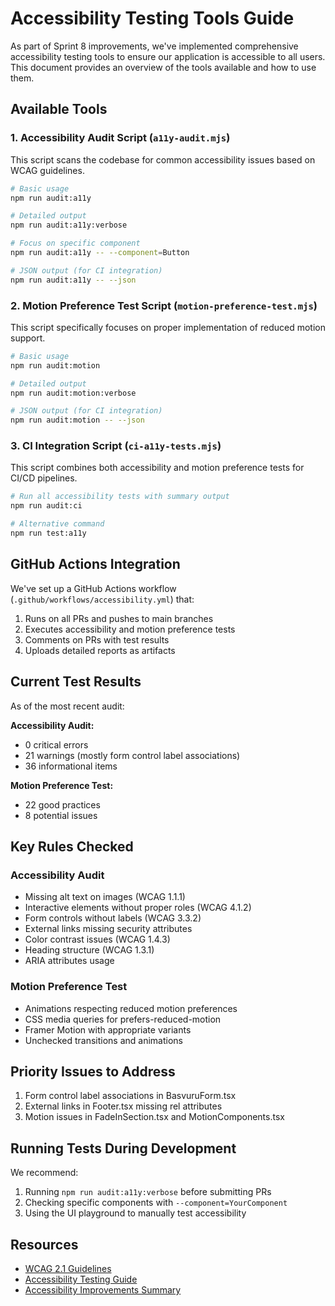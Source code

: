 # Accessibility Testing Tools Guide

As part of Sprint 8 improvements, we've implemented comprehensive accessibility testing tools to ensure our application is accessible to all users. This document provides an overview of the tools available and how to use them.

## Available Tools

### 1. Accessibility Audit Script (`a11y-audit.mjs`)

This script scans the codebase for common accessibility issues based on WCAG guidelines.

```bash
# Basic usage
npm run audit:a11y

# Detailed output
npm run audit:a11y:verbose

# Focus on specific component
npm run audit:a11y -- --component=Button

# JSON output (for CI integration)
npm run audit:a11y -- --json
```

### 2. Motion Preference Test Script (`motion-preference-test.mjs`)

This script specifically focuses on proper implementation of reduced motion support.

```bash
# Basic usage
npm run audit:motion

# Detailed output
npm run audit:motion:verbose

# JSON output (for CI integration)
npm run audit:motion -- --json
```

### 3. CI Integration Script (`ci-a11y-tests.mjs`)

This script combines both accessibility and motion preference tests for CI/CD pipelines.

```bash
# Run all accessibility tests with summary output
npm run audit:ci

# Alternative command
npm run test:a11y
```

## GitHub Actions Integration

We've set up a GitHub Actions workflow (`.github/workflows/accessibility.yml`) that:

1. Runs on all PRs and pushes to main branches
2. Executes accessibility and motion preference tests
3. Comments on PRs with test results
4. Uploads detailed reports as artifacts

## Current Test Results

As of the most recent audit:

**Accessibility Audit:**
- 0 critical errors
- 21 warnings (mostly form control label associations)
- 36 informational items

**Motion Preference Test:**
- 22 good practices
- 8 potential issues

## Key Rules Checked

### Accessibility Audit
- Missing alt text on images (WCAG 1.1.1)
- Interactive elements without proper roles (WCAG 4.1.2)
- Form controls without labels (WCAG 3.3.2)
- External links missing security attributes
- Color contrast issues (WCAG 1.4.3)
- Heading structure (WCAG 1.3.1)
- ARIA attributes usage

### Motion Preference Test
- Animations respecting reduced motion preferences
- CSS media queries for prefers-reduced-motion
- Framer Motion with appropriate variants
- Unchecked transitions and animations

## Priority Issues to Address

1. Form control label associations in BasvuruForm.tsx
2. External links in Footer.tsx missing rel attributes
3. Motion issues in FadeInSection.tsx and MotionComponents.tsx

## Running Tests During Development

We recommend:

1. Running `npm run audit:a11y:verbose` before submitting PRs
2. Checking specific components with `--component=YourComponent`
3. Using the UI playground to manually test accessibility

## Resources

- [WCAG 2.1 Guidelines](https://www.w3.org/TR/WCAG21/)
- [Accessibility Testing Guide](./accessibility-testing.md)
- [Accessibility Improvements Summary](./accessibility-improvements.md)
